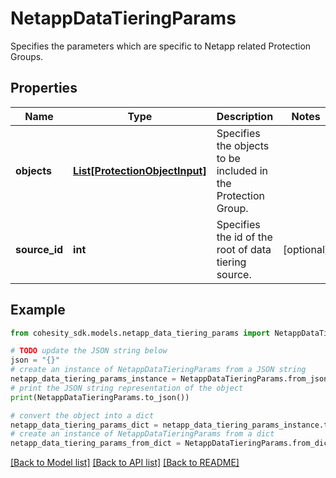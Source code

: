 # NetappDataTieringParams

Specifies the parameters which are specific to Netapp related Protection Groups.

## Properties

Name | Type | Description | Notes
------------ | ------------- | ------------- | -------------
**objects** | [**List[ProtectionObjectInput]**](ProtectionObjectInput.md) | Specifies the objects to be included in the Protection Group. | 
**source_id** | **int** | Specifies the id of the root of data tiering source. | [optional] 

## Example

```python
from cohesity_sdk.models.netapp_data_tiering_params import NetappDataTieringParams

# TODO update the JSON string below
json = "{}"
# create an instance of NetappDataTieringParams from a JSON string
netapp_data_tiering_params_instance = NetappDataTieringParams.from_json(json)
# print the JSON string representation of the object
print(NetappDataTieringParams.to_json())

# convert the object into a dict
netapp_data_tiering_params_dict = netapp_data_tiering_params_instance.to_dict()
# create an instance of NetappDataTieringParams from a dict
netapp_data_tiering_params_from_dict = NetappDataTieringParams.from_dict(netapp_data_tiering_params_dict)
```
[[Back to Model list]](../README.md#documentation-for-models) [[Back to API list]](../README.md#documentation-for-api-endpoints) [[Back to README]](../README.md)


